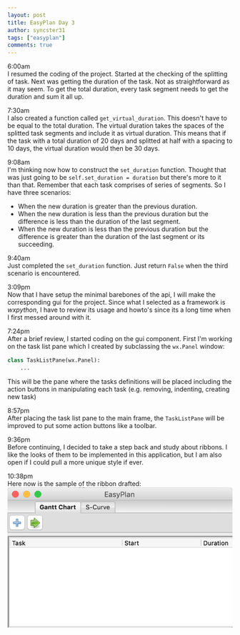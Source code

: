 ```yaml
---
layout: post
title: EasyPlan Day 3
author: syncster31
tags: ["easyplan"]
comments: true
---
```

6:00am  
I resumed the coding of the project. Started at the checking of the splitting of task. Next was getting the duration of the task. Not as straightforward as it may seem. To get the total duration, every task segment needs to get the duration and sum it all up.

7:30am  
I also created a function called ```get_virtual_duration```. This doesn't have to be equal to the total duration. The virtual duration takes the spaces of the splitted task segments and include it as virtual duration. This means that if the task with a total duration of 20 days and splitted at half with a spacing to 10 days, the virtual duration would then be 30 days.

9:08am  
I'm thinking now how to construct the ```set_duration``` function. Thought that was just going to be ```self.set_duration = duration``` but there's more to it than that. Remember that each task comprises of series of segments. So I have three scenarios:

- When the new duration is greater than the previous duration.
- When the new duration is less than the previous duration but the difference is less than the duration of the last segment.
- When the new duration is less than the previous duration but the difference is greater than the duration of the last segment or its succeeding.

9:40am  
Just completed the ```set_duration``` function. Just return ```False``` when the third scenario is encountered.

3:09pm  
Now that I have setup the minimal barebones of the api, I will make the corresponding gui for the project. Since what I selected as a framework is _wxpython_, I have to review its usage and howto's since its a long time when I first messed around with it.

7:24pm  
After a brief review, I started coding on the gui component. First I'm working on the task list pane which I created by subclassing the ```wx.Panel``` window:

```python
class TaskListPane(wx.Panel):
    ...
```

This will be the pane where the tasks definitions will be placed including the action buttons in manipulating each task (e.g. removing, indenting, creating new task)

8:57pm  
After placing the task list pane to the main frame, the ```TaskListPane``` will be improved to put some action buttons like a toolbar.

9:36pm  
Before continuing, I decided to take a step back and study about ribbons. I like the looks of them to be implemented in this application, but I am also open if I could pull a more unique style if ever.

10:38pm  
Here now is the sample of the ribbon drafted:
![alt text](/../assets/images/easyplan/day3/ribbon_preview.png "Ribbon preview")
